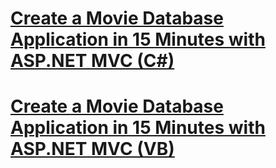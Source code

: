 # [Create a Movie Database Application in 15 Minutes with ASP.NET MVC (C#)](create-a-movie-database-application-in-15-minutes-with-asp-net-mvc-cs.md)
# [Create a Movie Database Application in 15 Minutes with ASP.NET MVC (VB)](create-a-movie-database-application-in-15-minutes-with-asp-net-mvc-vb.md)

